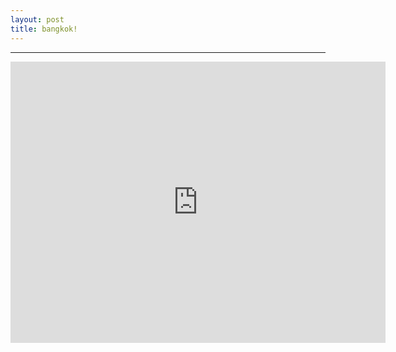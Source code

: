 ```yaml
---
layout: post
title: bangkok!
---
```


<hr>
        <style type="text/css">

.google-maps {

position: relative;

padding-bottom: 75%; // これが縦横比

height: 0;

overflow: hidden;

}

.google-maps iframe {

position: absolute;

top: 0;

left: 0;

width: 100% !important;

height: 100% !important;

}       </style>

<div class="google-maps">
<iframe src="https://www.google.com/maps/embed?pb=!1m18!1m12!1m3!1d248047.4353533363!2d100.56301681098287!3d13.734113644910769!2m3!1f0!2f0!3f0!3m2!1i1024!2i768!4f13.1!3m3!1m2!1s0x30e29ee6617256a5%3A0x164d43ff55c50a2a!2z44Ki44Oz44OQ44K144OA44O8IOODm-ODhuODqw!5e0!3m2!1sja!2sjp!4v1530974466231" width="600" height="450" frameborder="0" style="border:0" allowfullscreen></iframe></div>

